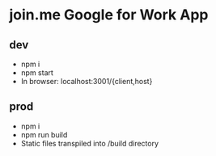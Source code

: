 # join.me Google for Work App

## dev
* npm i
* npm start
* In browser: localhost:3001/{client,host}

## prod
* npm i
* npm run build
* Static files transpiled into /build directory